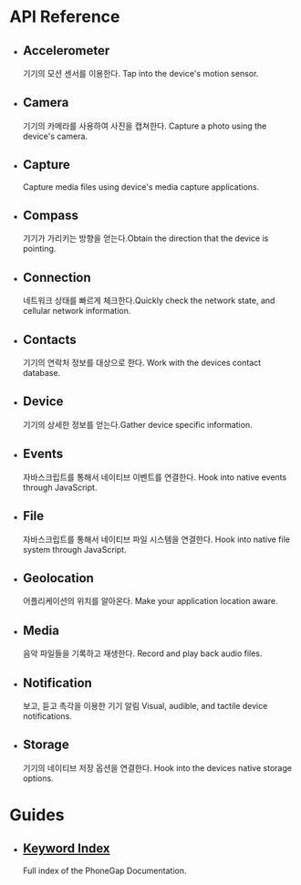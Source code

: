 <div id="home">
    <h1>API Reference</h1>
    <ul>
        <li>
            <h2>Accelerometer</h2>
            <span>기기의 모션 센서를 이용한다. Tap into the device's motion sensor.</span>
        </li>
        <li>
            <h2>Camera</h2>
            <span>기기의 카메라를 사용하여 사진을 캡쳐한다. Capture a photo using the device's camera.</span>
        </li>
        <li>
            <h2>Capture</h2>
            <span>Capture media files using device's media capture applications.</span>
        </li>
        <li>
            <h2>Compass</h2>
            <span>기기가 가리키는 방향을 얻는다.Obtain the direction that the device is pointing.</span>
        </li>
        <li>
            <h2>Connection</h2>
            <span>네트워크 상태를 빠르게 체크한다.Quickly check the network state, and cellular network information.</span>
        </li>
        <li>
            <h2>Contacts</h2>
            <span>기기의 연락처 정보를 대상으로 한다. Work with the devices contact database.</span>
        </li>
        <li>
            <h2>Device</h2>
            <span>기기의 상세한 정보를 얻는다.Gather device specific information.</span>
        </li>
        <li>
            <h2>Events</h2>
            <span>자바스크립트를 통해서 네이티브 이벤트를 연결한다. Hook into native events through JavaScript.</span>
        </li>
        <li>
            <h2>File</h2>
            <span>자바스크립트를 통해서 네이티브 파일 시스템을 연결한다. Hook into native file system through JavaScript.</span>
        </li>
        <li>
            <h2>Geolocation</h2>
            <span>어플리케이션의 위치를 알아온다. Make your application location aware.</span>
        </li>
        <li>
            <h2>Media</h2>
            <span>음악 파일들을 기록하고 재생한다. Record and play back audio files.</span>
        </li>
        <li>
            <h2>Notification</h2>
            <span>보고, 듣고 촉각을 이용한 기기 알림 Visual, audible, and tactile device notifications.</span>
        </li>
        <li>
            <h2>Storage</h2>
            <span>기기의 네이티브 저장 옵션을 연결한다. Hook into the devices native storage options.</span>
        </li>
    </ul>
    <h1>Guides</h1>
    <ul>
        <li>
            <h2><a href="_index.html">Keyword Index</a></h2>
            <span>Full index of the PhoneGap Documentation.</span>
        </li>
    </ul>
</div>
